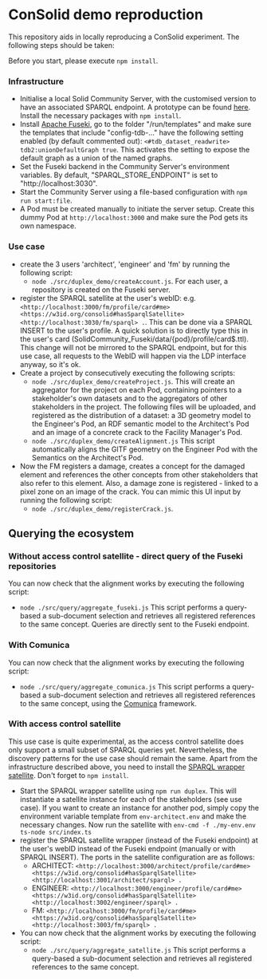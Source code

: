 # ConSolid demo reproduction
This repository aids in locally reproducing a ConSolid experiment. The following steps should be taken:

Before you start, please execute `npm install`.

### Infrastructure
* Initialise a local Solid Community Server, with the customised version to have an associated SPARQL endpoint. A prototype can be found [here](https://github.com/LBD-Hackers/SolidCommunity_Fuseki.git). Install the necessary packages with `npm install`.
* Install [Apache Fuseki](https://jena.apache.org/documentation/fuseki2/), go to the folder "/run/templates" and make sure the templates that include "config-tdb-..." have the following setting enabled (by default commented out): `<#tdb_dataset_readwrite> tdb2:unionDefaultGraph true`. This activates the setting to expose the default graph as a union of the named graphs.
* Set the Fuseki backend in the Community Server's environment variables. By default, "SPARQL_STORE_ENDPOINT" is set to "http://localhost:3030".
* Start the Community Server using a file-based configuration with `npm run start:file`.
* A Pod must be created manually to initiate the server setup. Create this dummy Pod at `http://localhost:3000` and make sure the Pod gets its own namespace.

### Use case
* create the 3 users 'architect', 'engineer' and 'fm' by running the following script:
  * `node ./src/duplex_demo/createAccount.js`. For each user, a repository is created on the Fuseki server.
* register the SPARQL satellite at the user's webID: e.g. `<http://localhost:3000/fm/profile/card#me> <https://w3id.org/consolid#hasSparqlSatellite> <http://localhost:3030/fm/sparql> .`. This can be done via a SPARQL INSERT to the user's profile. A quick solution is to directly type this in the user's card (SolidCommunity_Fuseki/data/{pod}/profile/card$.ttl). This change will not be mirrored to the SPARQL endpoint, but for this use case, all requests to the WebID will happen via the LDP interface anyway, so it's ok.
* Create a project by consecutively executing the following scripts:
  * `node ./src/duplex_demo/createProject.js`. This will create an aggregator for the project on each Pod, containing pointers to a stakeholder's own datasets and to the aggregators of other stakeholders in the project. The following files will be uploaded, and registered as the distribution of a dataset: a 3D geometry model to the Engineer's Pod, an RDF semantic model to the Architect's Pod and an image of a concrete crack to the Facility Manager's Pod.
  * `node ./src/duplex_demo/createAlignment.js` This script automatically aligns the GlTF geometry on the Engineer Pod with the Semantics on the Architect's Pod. 
* Now the FM registers a damage, creates a concept for the damaged element and references the other concepts from other stakeholders that also refer to this element. Also, a damage zone is registered - linked to a pixel zone on an image of the crack. You can mimic this UI input by running the following script:
  * `node ./src/duplex_demo/registerCrack.js`.

## Querying the ecosystem
### Without access control satellite - direct query of the Fuseki repositories
You can now check that the alignment works by executing the following script: 
  * `node ./src/query/aggregate_fuseki.js` This script performs a query-based a sub-document selection and retrieves all registered references to the same concept. Queries are directly sent to the Fuseki endpoint.

### With Comunica
You can now check that the alignment works by executing the following script: 
  * `node ./src/query/aggregate_comunica.js` This script performs a query-based a sub-document selection and retrieves all registered references to the same concept, using the [Comunica](https://comunica.dev) framework. 

### With access control satellite
This use case is quite experimental, as the access control satellite does only support a small subset of SPARQL queries yet. Nevertheless, the discovery patterns for the use case should remain the same. Apart from the infrastructure described above, you need to install the [SPARQL wrapper satellite](https://github.com/LBD-Hackers/lbdserver-sparql-satellite). Don't forget to `npm install`.
* Start the SPARQL wrapper satellite using `npm run duplex`. This will instantiate a satellite instance for each of the stakeholders (see use case). If you want to create an instance for another pod, simply copy the environment variable template from `env-architect.env` and make the necessary changes. Now run the satellite with `env-cmd -f ./my-env.env ts-node src/index.ts`
* register the SPARQL satellite wrapper (instead of the Fuseki endpoint) at the user's webID instead of the Fuseki endpoint (manually or with SPARQL INSERT). The ports in the satellite configuration are as follows: 
  * ARCHITECT: `<http://localhost:3000/architect/profile/card#me> <https://w3id.org/consolid#hasSparqlSatellite> <http://localhost:3001/architect/sparql> .`
  * ENGINEER: `<http://localhost:3000/engineer/profile/card#me> <https://w3id.org/consolid#hasSparqlSatellite> <http://localhost:3002/engineer/sparql> .`
  * FM: `<http://localhost:3000/fm/profile/card#me> <https://w3id.org/consolid#hasSparqlSatellite> <http://localhost:3003/fm/sparql> .`
* You can now check that the alignment works by executing the following script: 
  * `node ./src/query/aggregate_satellite.js` This script performs a query-based a sub-document selection and retrieves all registered references to the same concept. 

